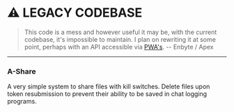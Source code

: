 # ⚠️ LEGACY CODEBASE

> This code is a mess and however useful it may be, with the current codebase, it's impossible to maintain. I plan on rewriting it at some point, perhaps with an API accessible via [PWA's](https://web.dev/what-are-pwas/).
-- Enbyte / Apex

----
###  A-Share

A very simple system to share files with kill switches. Delete files upon token resubmission to prevent their ability to be saved in chat logging programs.